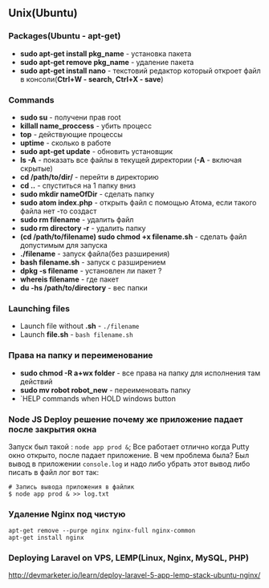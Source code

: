 ## Unix(Ubuntu)

### Packages(Ubuntu - apt-get)
* **sudo apt-get install pkg_name** - установка пакета
* **sudo apt-get remove pkg_name** - удаление пакета
* **sudo apt-get install nano** - текстовий редактор который откроет файл в консоли(**Ctrl+W - search, Ctrl+X - save**)

### Commands
* **sudo su** - получени прав root
* **killall name_proccess** - убить процесс
* **top** - действующие процессы
* **uptime** - сколько в работе 
* **sudo apt-get update** - обновить установщик
* **ls -A** - показать все файлы в текущей директории (**-А** - включая скрытые)
* **cd /path/to/dir/** - перейти в директорию
* **cd ..** - спуститься на 1 папку вниз
* **sudo mkdir nameOfDir** - сделать папку 
* **sudo atom index.php** - открыть файл с помощью Атома, если такого файла нет -то создаст
* **sudo rm filename** - удалить файл
* **sudo rm directory -r** -  удалить папку
* **(cd /path/to/filename) sudo chmod +x filename.sh** - сделать файл допустимым для запуска
* **./filename** - запуск файла(без разширения)
* **bash filename.sh** - запуск с разширением
* **dpkg -s filename** - установлен ли пакет ?
* **whereis filename** - где пакет
* **du -hs /path/to/directory** - вес папки

### Launching files
* Launch file without **.sh** - `./filename`
* Launch **file.sh** - `bash filename.sh`

### Права на папку и переименование
* **sudo chmod -R a+wx folder** - все права на папку для исполнения там действий
* **sudo mv robot robot_new** - переименовать папку
* `HELP commands  when HOLD windows button

### Node JS Deploy решение почему же приложение падает после закрытия окна
Запуск был такой : `node app prod &`; Все работает отлично когда Putty окно открыто, после падает приложение. В чем проблема была? Был вывод в приложении `console.log` и надо либо убрать этот вывод либо писать в файл лог вот так:
```
# Запись вывода приложения в файлик
$ node app prod & >> log.txt
```

### Удаление Nginx под чистую 
```
apt-get remove --purge nginx nginx-full nginx-common
apt-get install nginx
```


### Deploying Laravel on VPS, LEMP(Linux, Nginx, MySQL, PHP)
http://devmarketer.io/learn/deploy-laravel-5-app-lemp-stack-ubuntu-nginx/


